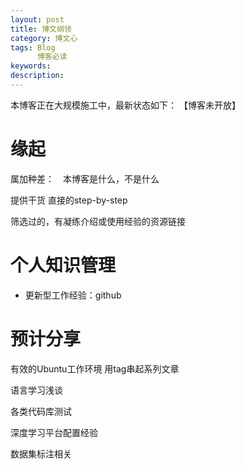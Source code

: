 ```yaml
---
layout: post
title: 博文纲领
category: 博文心
tags: Blog
      博客必读
keywords: 
description: 
---
```


本博客正在大规模施工中，最新状态如下：
【博客未开放】



# 缘起

属加种差：　本博客是什么，不是什么

提供干货
直接的step-by-step

筛选过的，有凝练介绍或使用经验的资源链接


# 个人知识管理

* 更新型工作经验：github


# 预计分享

有效的Ubuntu工作环境
用tag串起系列文章

语言学习浅谈

各类代码库测试

深度学习平台配置经验

数据集标注相关